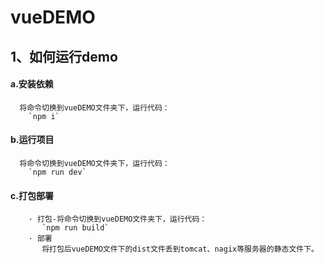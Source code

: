 # vueDEMO
## 1、如何运行demo
#### a.安装依赖
      将命令切换到vueDEMO文件夹下，运行代码：
        `npm i`
#### b.运行项目
      将命令切换到vueDEMO文件夹下，运行代码：
        `npm run dev`
#### c.打包部署
        · 打包-将命令切换到vueDEMO文件夹下，运行代码：
           `npm run build`
        · 部署
           将打包后vueDEMO文件下的dist文件丢到tomcat、nagix等服务器的静态文件下。
           

        
